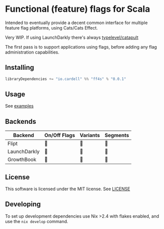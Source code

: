 # Functional (feature) flags for Scala

Intended to eventually provide a decent common interface
for multiple feature flag platforms, using Cats/Cats Effect.

Very WIP. If using LaunchDarkly there's always 
[typelevel/catapult](https://github.com/typelevel/catapult)

The first pass is to support applications using flags,
before adding any flag administration capabilities.

## Installing 

```sbt
libraryDependencies += "io.cardell" %% "ff4s" % "0.0.1"
```

## Usage

See [examples](./examples)

## Backends 

| Backend        | On/Off Flags        | Variants       | Segments       |
| -------        | ------------        | --------       |  ------        |
| Flipt          | :construction:      | :construction: | :construction: |
| LaunchDarkly   | :construction:      | :construction: | :construction: |
| GrowthBook     | :construction:      | :construction: | :construction: |

## License

This software is licensed under the MIT license. See [LICENSE](./LICENSE)

## Developing

To set up development dependencies use Nix >2.4
with flakes enabled, and use the `nix develop` command.
